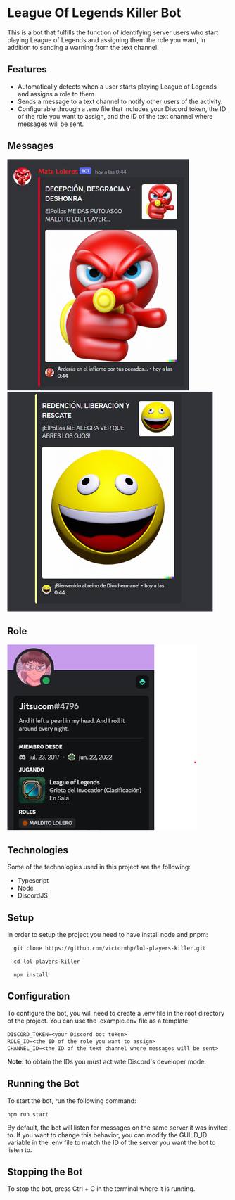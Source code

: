 # League Of Legends Killer Bot

This is a bot that fulfills the function of identifying server users who start playing League of Legends and assigning them the role you want, in addition to sending a warning from the text channel.

## Features
 - Automatically detects when a user starts playing League of Legends and assigns a role to them.
 - Sends a message to a text channel to notify other users of the activity.
 - Configurable through a .env file that includes your Discord token, the ID of the role you want to assign, and the ID of the text channel where messages will be sent.  

  
## Messages  
![](images/playing.png)
![](images/stop.png)

## Role  
![](images/role.png)
  
## Technologies

Some of the technologies used in this project are the following:

- Typescript
- Node
- DiscordJS


## Setup

In order to setup the project you need to have install node and pnpm:

 ```
   git clone https://github.com/victormhp/lol-players-killer.git
 ```
 ```
   cd lol-players-killer
 ```
 ```
   npm install
 ```


## Configuration
To configure the bot, you will need to create a .env file in the root directory of the project. You can use the .example.env file as a template:

```
DISCORD_TOKEN=<your Discord bot token>
ROLE_ID=<the ID of the role you want to assign>
CHANNEL_ID=<the ID of the text channel where messages will be sent>
```

**Note:** to obtain the IDs you must activate Discord's developer mode.


## Running the Bot
To start the bot, run the following command:

```
npm run start
```

By default, the bot will listen for messages on the same server it was invited to. If you want to change this behavior, you can modify the GUILD_ID variable in the .env file to match the ID of the server you want the bot to listen to.

## Stopping the Bot
To stop the bot, press Ctrl + C in the terminal where it is running.